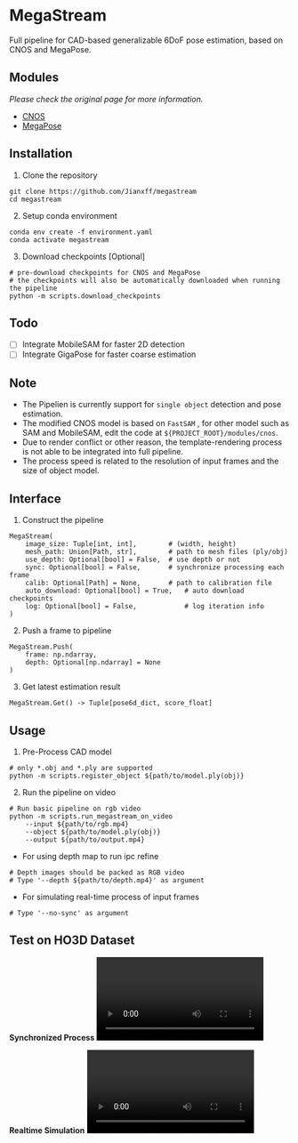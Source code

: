 # MegaStream

Full pipeline for CAD-based generalizable 6DoF pose estimation, based on CNOS and MegaPose.

## Modules
*Please check the original page for more information.*
- [CNOS](https://github.com/nv-nguyen/cnos)
- [MegaPose](https://github.com/megapose6d/megapose6d)

## Installation 
1. Clone the repository
```
git clone https://github.com/Jianxff/megastream
cd megastream
```

2. Setup conda environment
```
conda env create -f environment.yaml
conda activate megastream
```

3. Download checkpoints [Optional]
```
# pre-download checkpoints for CNOS and MegaPose
# the checkpoints will also be automatically downloaded when running the pipeline
python -m scripts.download_checkpoints
```

## Todo
- [ ] Integrate MobileSAM for faster 2D detection
- [ ] Integrate GigaPose for faster coarse estimation

## Note
- The Pipelien is currently support for `single object` detection and pose estimation.
- The modified CNOS model is based on `FastSAM` , for other model such as SAM and MobileSAM, edit the code at `${PROJECT_ROOT}/modules/cnos`.
- Due to render conflict or other reason, the template-rendering process is not able to be integrated into full pipeline. 
- The process speed is related to the resolution of input frames and the size of object model.

## Interface
1. Construct the pipeline
```
MegaStream(
    image_size: Tuple[int, int],        # (width, height)
    mesh_path: Union[Path, str],        # path to mesh files (ply/obj)
    use_depth: Optional[bool] = False,  # use depth or not
    sync: Optional[bool] = False,       # synchronize processing each frame
    calib: Optional[Path] = None,       # path to calibration file
    auto_download: Optional[bool] = True,   # auto download checkpoints
    log: Optional[bool] = False,            # log iteration info
)
```

2. Push a frame to pipeline
```
MegaStream.Push(
    frame: np.ndarray,
    depth: Optional[np.ndarray] = None
)
```

3. Get latest estimation result
```
MegaStream.Get() -> Tuple[pose6d_dict, score_float]
```

## Usage
1. Pre-Process CAD model
```
# only *.obj and *.ply are supported
python -m scripts.register_object ${path/to/model.ply(obj)}
```

2. Run the pipeline on video
```
# Run basic pipeline on rgb video
python -m scripts.run_megastream_on_video 
    --input ${path/to/rgb.mp4} 
    --object ${path/to/model.ply(obj)} 
    --output ${path/to/output.mp4}
```

- For using depth map to run ipc refine
```
# Depth images should be packed as RGB video
# Type '--depth ${path/to/depth.mp4}' as argument
```

- For simulating real-time process of input frames
```
# Type '--no-sync' as argument
```

## Test on HO3D Dataset
**Synchronized Process**
<video src="https://github.com/Jianxff/megastream/assets/35654252/5089aa68-8739-42ad-b2e7-1ba178e25ea6"></video>

**Realtime Simulation**
<video src="https://github.com/Jianxff/megastream/assets/35654252/c93d955d-c5b1-4e4a-beb8-823e858aae3a"></video>

